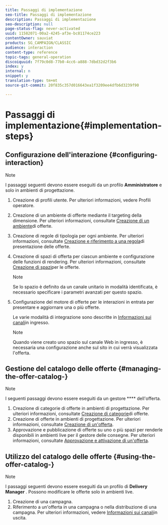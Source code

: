 ```yaml
---
title: Passaggi di implementazione
seo-title: Passaggi di implementazione
description: Passaggi di implementazione
seo-description: null
page-status-flag: never-activated
uuid: 11582071-00a2-4245-af3e-bc81174ce223
contentOwner: sauviat
products: SG_CAMPAIGN/CLASSIC
audience: interaction
content-type: reference
topic-tags: general-operation
discoiquuid: 7f79c0d8-77b0-4cc6-a888-7dbd32d2f3b6
index: y
internal: n
snippet: y
translation-type: tm+mt
source-git-commit: 20f835c357d016643ea1f3209ee4dfb6d3239f90

---
```



# Passaggi di implementazione{#implementation-steps}

## Configurazione dell&#39;interazione {#configuring-interaction}

>[!NOTE]
>
>I passaggi seguenti devono essere eseguiti da un profilo **Amministratore** e solo in ambienti di progettazione.

1. Creazione di profili utente. Per ulteriori informazioni, vedere Profili [](../../interaction/using/operator-profiles.md)operatore.
1. Creazione di un ambiente di offerte mediante il targeting della dimensione. Per ulteriori informazioni, consultate [Creazione di un ambiente](../../interaction/using/live-design-environments.md#creating-an-offer-environment)di offerte.
1. Creazione di regole di tipologia per ogni ambiente. Per ulteriori informazioni, consultate [Creazione e riferimento a una regola](../../interaction/using/managing-offer-presentation.md#creating-and-referencing-an-offer-presentation-rule)di presentazione delle offerte.
1. Creazione di spazi di offerta per ciascun ambiente e configurazione delle funzioni di rendering. Per ulteriori informazioni, consultate [Creazione di spazi](../../interaction/using/creating-offer-spaces.md)per le offerte.

   >[!NOTE]
   >
   >Se lo spazio è definito da un canale unitario in modalità identificata, è necessario specificare i parametri avanzati per questo spazio.

1. Configurazione del motore di offerte per le interazioni in entrata per presentare e aggiornare una o più offerte.

   Le varie modalità di integrazione sono descritte in [Informazioni sui canali](../../interaction/using/about-inbound-channels.md)in ingresso.

   >[!NOTE]
   >
   >Quando viene creato uno spazio sul canale Web in ingresso, è necessaria una configurazione anche sul sito in cui verrà visualizzata l&#39;offerta.

## Gestione del catalogo delle offerte {#managing-the-offer-catalog-}

>[!NOTE]
>
>I seguenti passaggi devono essere eseguiti da un gestore **** dell&#39;offerta.

1. Creazione di categorie di offerte in ambienti di progettazione. Per ulteriori informazioni, consultate [Creazione di categorie](../../interaction/using/creating-offer-categories.md)di offerte.
1. Creazione di offerte in ambienti di progettazione. Per ulteriori informazioni, consultate [Creazione di un&#39;offerta](../../interaction/using/creating-an-offer.md).
1. Approvazione e pubblicazione di offerte su uno o più spazi per renderle disponibili in ambienti live per il gestore delle consegne. Per ulteriori informazioni, consultate [Approvazione e attivazione di un&#39;offerta](../../interaction/using/approving-and-activating-an-offer.md).

## Utilizzo del catalogo delle offerte {#using-the-offer-catalog-}

>[!NOTE]
>
>I passaggi seguenti devono essere eseguiti da un profilo di **Delivery Manager** . Possono modificare le offerte solo in ambienti live.

1. Creazione di una campagna.
1. Riferimento a un&#39;offerta in una campagna o nella distribuzione di una campagna. Per ulteriori informazioni, vedere [Informazioni sui canali](../../interaction/using/about-outbound-channels.md)in uscita.


